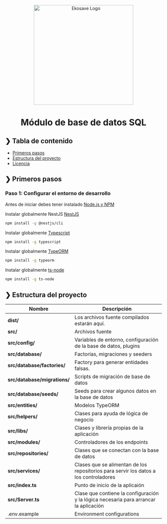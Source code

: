 <p align="center">
  <a href="http://www.ekosave.co" target="blank"><img src="http://www.ekosave.co/wp-content/uploads/2019/06/eko.png" width="320" alt="Ekosave Logo" /></a>
</p>

<h1 align="center">Módulo de base de datos SQL</h1>

## ❯ Tabla de contenido

- [Primeros pasos](#-primeros-pasos)
- [Estructura del proyecto](#-estructura-del-proyecto)
- [Licencia](#-licencia)

## ❯ Primeros pasos

### Paso 1: Configurar el entorno de desarrollo

Antes de iniciar debes tener instalado [Node.js y NPM](https://nodejs.org/en/download/)

Instalar globalmente NestJS
[NestJS](https://github.com/nestjs/nest-cli)
```bash
npm install -g @nestjs/cli
```

Instalar globalmente
[Typescript](https://www.typescriptlang.org/index.html#download-links)

```bash
npm install -g typescript
```

Instalar globalmente
[TypeORM](https://typeorm.io/#/)

```bash
npm install -g typeorm
```

Instalar globalmente
[ts-node](https://github.com/TypeStrong/ts-node)

```bash
npm install -g ts-node
```

## ❯ Estructura del proyecto

| Nombre                            | Descripción |
| --------------------------------- | ----------- |
| **dist/**                         | Los archivos fuente compilados estarán aquí. |
| **src/**                          | Archivos fuente |
| **src/config/**                   | Variables de entorno, configuración de la base de datos, plugins |
| **src/database/**                 | Factorías, migraciones y seeders |
| **src/database/factories/**       | Factory para generar entidades falsas. |
| **src/database/migrations/**      | Scripts de migración de base de datos |
| **src/database/seeds/**           | Seeds para crear algunos datos en la base de datos |
| **src/entities/**                 | Modelos TypeORM |
| **src/helpers/**                  | Clases para ayuda de lógica de negocio  |
| **src/libs/**                     | Clases y librería propias de la aplicación |
| **src/modules/**                  | Controladores de los endpoints |
| **src/repositories/**             | Clases que se conectan con la base de datos |
| **src/services/**                 | Clases que se alimentan de los repositorios para servir los datos a los controladores |
| **src/index.ts**                  | Punto de inicio de la aplicaión |
| **src/Server.ts**                 | Clase que contiene la configuración y la lógica necesaria para arrancar la aplicación |
| .env.example                      | Environment configurations |

